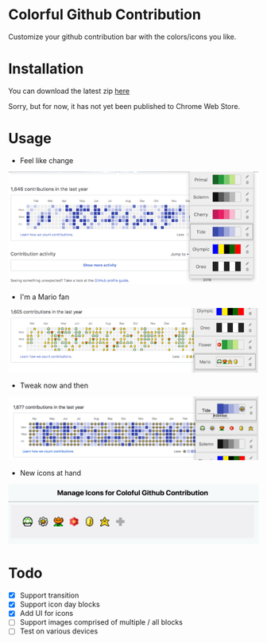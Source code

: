 # Colorful Github Contribution
Customize your github contribution bar with the colors/icons you like.

# Installation

You can download the latest zip [here](/releases/download/v0.2.1/colorful-github-contribution.zip)

Sorry, but for now, it has not yet been published to Chrome Web Store.

# Usage

* Feel like change

![screenshot](.github/screenshot.png)

* I'm a Mario fan

![screenshot](.github/screenshot-icon.png)

* Tweak now and then

![screenshot](.github/screenshot-customization.png)

* New icons at hand

![screenshot](.github/screenshot-gallery.png)

# Todo
- [x] Support transition
- [x] Support icon day blocks
- [x] Add UI for icons
- [ ] Support images comprised of multiple / all blocks
- [ ] Test on various devices
